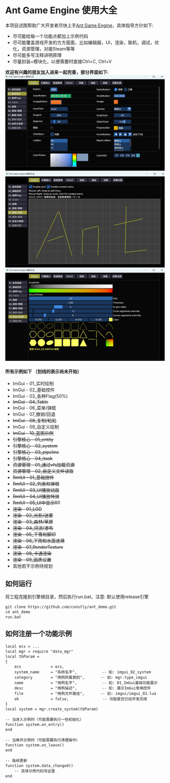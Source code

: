# Ant Game Engine 使用大全
本项目试图帮助广大开发者尽快上手[Ant Game Engine](https://github.com/ejoy/ant)，具体指导方针如下:
* 尽可能给每一个功能点都加上示例代码
* 尽可能覆盖游戏开发的方方面面，比如编辑器，UI，渲染，联机，调试，优化，资源管理，对接Steam等等
* 尽可能多写注释讲明原理
* 尽量封装+模块化，以便需要时直接Ctrl+C, Ctrl+V


**欢迎有兴趣的朋友加入进来一起完善，部分界面如下:**
![imgui_02](./img/imgui_02.png)
![imgui_07](./img/imgui_07.png)
![imgui_09](./img/imgui_09.png)

#### 所有示例如下 （划线的表示尚未开始）
* ImGui - 01_实时绘制
* ImGui - 02_基础控件
* ImGui - 03_各种Flag(50%)
* ~~ImGui - 04_Table~~
* ImGui - 06_菜单/弹框
* ImGui - 07_撤销/回退
* ~~ImGui - 08_复制/粘贴~~
* ImGui - 09_自定义绘制
* ~~ImGui - 10_蓝图示例~~
* ~~引擎核心 - 01_entity~~
* ~~引擎核心 - 02_system~~
* ~~引擎核心 - 03_pipeline~~
* ~~引擎核心 - 04_itask~~
* ~~资源管理 - 01_通过vfs加载资源~~
* ~~资源管理 - 02_自定义文件读取~~
* ~~RmlUI - 01_基础控件~~
* ~~RmlUI - 02_列表和弹框~~
* ~~RmlUI - 03_UI播放动画~~
* ~~RmlUI - 04_UI播放特效~~
* ~~RmlUI - 05_UI中显示RT~~
* ~~渲染 - 01_LOD~~
* ~~渲染 - 02_光影/迷雾~~
* ~~渲染 - 03_森林/草原~~
* ~~渲染 - 04_河流/瀑布~~
* ~~渲染 - 05_下雪和脚印~~
* ~~渲染 - 06_下雨和水面涟漪~~
* ~~渲染 - 07_RenderTexture~~
* ~~渲染 - 08_卡通渲染~~
* ~~渲染 - 09_画质设置~~
* 其他若干示例待规划


## 如何运行
将工程克隆到引擎根目录，然后执行run.bat，注意: 默认使用release引擎
```
git clone https://github.com/constly/ant_demo.git
cd ant_demo
run.bat 
```


## 如何注册一个功能示例
```
local ecs = ...
local mgr = require "data_mgr"
local tbParam = 
{
    ecs             = ecs,
    system_name     = "系统名字",           -- 如: imgui_02_system
    category        = "用例所属类别",       -- 如: mgr.type_imgui
    name            = "用例名字",           -- 如: 01_ImGui基础功能展示
    desc            = "用例描述",           -- 如: 展示ImGui常用控件
    file            = "用例文件路径",       -- 如: imgui/imgui_02.lua
    ok              = false,               -- 功能是否已经开发完成
}
local system = mgr.create_system(tbParam)

-- 当进入示例时（可能需要执行一些初始化）
function system.on_entry()
end

-- 当离开示例时（可能需要执行清理操作）
function system.on_leave()
end

-- 每帧更新
function system.data_changed()
    -- 具体示例代码写这里
end
```